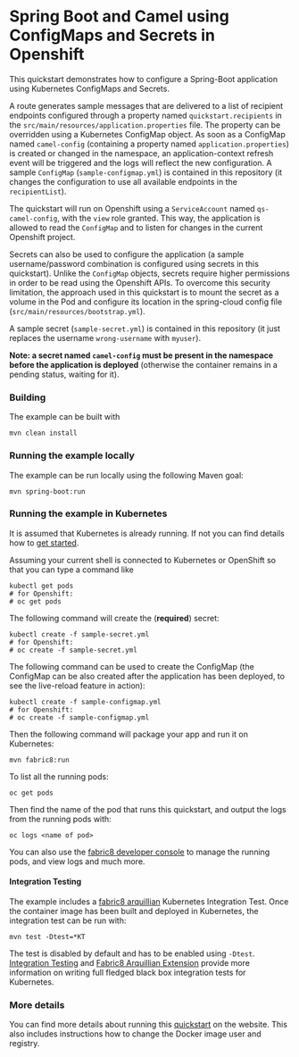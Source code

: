 # Spring Boot and Camel using ConfigMaps and Secrets in Openshift 

This quickstart demonstrates how to configure a Spring-Boot application using Kubernetes ConfigMaps and Secrets.

A route generates sample messages that are delivered to a list of recipient endpoints 
configured through a property named `quickstart.recipients` in the `src/main/resources/application.properties` file.
The property can be overridden using a Kubernetes ConfigMap object.
As soon as a ConfigMap named `camel-config` (containing a property named `application.properties`) is created or changed in the namespace, 
 an application-context refresh event will be triggered and the logs will reflect the new configuration. 
 A sample `ConfigMap` (`sample-configmap.yml`) is contained in this repository (it changes the configuration to use all available endpoints in the `recipientList`). 

The quickstart will run on Openshift using a `ServiceAccount` named `qs-camel-config`, with the `view` role granted.
This way, the application is allowed to read the `ConfigMap` and to listen for changes in the current Openshift project.

Secrets can also be used to configure the application (a sample username/password combination is configured using secrets in this quickstart).
Unlike the `ConfigMap` objects, secrets require higher permissions in order to be read using the Openshift APIs.
To overcome this security limitation, the approach used in this quickstart is to mount the secret as a volume in the Pod and 
configure its location in the spring-cloud config file (`src/main/resources/bootstrap.yml`).

A sample secret (`sample-secret.yml`) is contained in this repository (it just replaces the username `wrong-username` with `myuser`). 

**Note: a secret named `camel-config` must be present in the namespace before the application is deployed**
(otherwise the container remains in a pending status, waiting for it).

### Building

The example can be built with

    mvn clean install


### Running the example locally

The example can be run locally using the following Maven goal:

    mvn spring-boot:run


### Running the example in Kubernetes

It is assumed that Kubernetes is already running. If not you can find details how to [get started](http://fabric8.io/guide/getStarted/index.html).

Assuming your current shell is connected to Kubernetes or OpenShift so that you can type a command like

```
kubectl get pods
# for Openshift:
# oc get pods
```

The following command will create the (**required**) secret:

    kubectl create -f sample-secret.yml
    # for Openshift:
    # oc create -f sample-secret.yml

The following command can be used to create the ConfigMap 
(the ConfigMap can be also created after the application has been deployed, to see the live-reload feature in action):

    kubectl create -f sample-configmap.yml
    # for Openshift:
    # oc create -f sample-configmap.yml

Then the following command will package your app and run it on Kubernetes:

```
mvn fabric8:run
```

To list all the running pods:

    oc get pods

Then find the name of the pod that runs this quickstart, and output the logs from the running pods with:

    oc logs <name of pod>

You can also use the [fabric8 developer console](http://fabric8.io/guide/console.html) to manage the running pods, and view logs and much more.


#### Integration Testing

The example includes a [fabric8 arquillian](https://github.com/fabric8io/fabric8/tree/master/components/fabric8-arquillian) Kubernetes Integration Test. 
Once the container image has been built and deployed in Kubernetes, the integration test can be run with:

	mvn test -Dtest=*KT

The test is disabled by default and has to be enabled using `-Dtest`. [Integration Testing](https://fabric8.io/guide/testing.html) and [Fabric8 Arquillian Extension](https://fabric8.io/guide/arquillian.html) provide more information on writing full fledged black box integration tests for Kubernetes. 

### More details

You can find more details about running this [quickstart](http://fabric8.io/guide/quickstarts/running.html) on the website. This also includes instructions how to change the Docker image user and registry.

